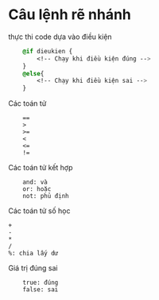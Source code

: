 # Câu lệnh rẽ nhánh
thực thi code dựa vào điều kiện

```scss
    @if dieukien {
        <!-- Chạy khi điều kiện đúng -->
    }
    @else{
        <!-- Chạy khi điều kiện sai -->
    }
```
Các toán tử 
```
    ==
    >
    >=
    <
    <=
    !=
```
Các toán tử kết hợp
```
    and: và
    or: hoặc
    not: phủ định
```

Các toán tử số học
```
+
-
*
/
%: chia lấy dư
```

Giá trị đúng sai
```
    true: đúng
    false: sai
```